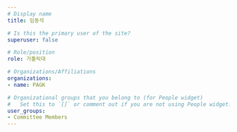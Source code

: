 ```yaml
---
# Display name
title: 임동석

# Is this the primary user of the site?
superuser: false

# Role/position
role: 가톨릭대

# Organizations/Affiliations
organizations:
- name: PAGK

# Organizational groups that you belong to (for People widget)
#   Set this to `[]` or comment out if you are not using People widget.
user_groups:
- Committee Members
---
```

